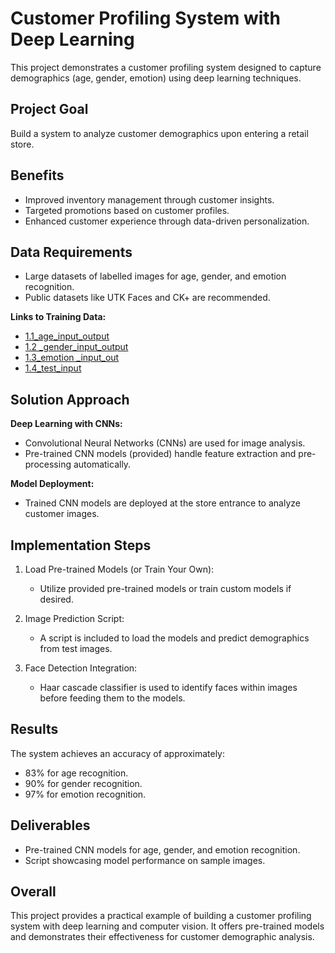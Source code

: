 # Customer Profiling System with Deep Learning

This project demonstrates a customer profiling system designed to capture demographics (age, gender, emotion) using deep learning techniques.

## Project Goal

Build a system to analyze customer demographics upon entering a retail store.

## Benefits

- Improved inventory management through customer insights.
- Targeted promotions based on customer profiles.
- Enhanced customer experience through data-driven personalization.

## Data Requirements

- Large datasets of labelled images for age, gender, and emotion recognition.
- Public datasets like UTK Faces and CK+ are recommended.

**Links to Training Data:**
- [1.1_age_input_output](https://drive.google.com/drive/folders/1tYXOGJZqFljAyC6gqsSusHtDe2oh-PJo?usp=drive_link)
- [1.2 _gender_input_output](https://drive.google.com/drive/folders/1qe_HzoRFPb0MSlr1c40k3lPam6xJGHSs?usp=drive_link)
- [1.3_emotion _input_out](https://drive.google.com/drive/folders/1Mk-4DWA9d2a9n6C8ygG8FUKvVqmfbAzP?usp=drive_link)
- [1.4_test_input](https://drive.google.com/drive/folders/14hHc5vWHe51NtYA4eRr7sj2HWjkYhZLB?usp=drive_link)


## Solution Approach

**Deep Learning with CNNs:**
- Convolutional Neural Networks (CNNs) are used for image analysis.
- Pre-trained CNN models (provided) handle feature extraction and pre-processing automatically.

**Model Deployment:**
- Trained CNN models are deployed at the store entrance to analyze customer images.

## Implementation Steps

1. Load Pre-trained Models (or Train Your Own):
   - Utilize provided pre-trained models or train custom models if desired.
   
2. Image Prediction Script:
   - A script is included to load the models and predict demographics from test images.

3. Face Detection Integration:
   - Haar cascade classifier is used to identify faces within images before feeding them to the models.

## Results

The system achieves an accuracy of approximately:
- 83% for age recognition.
- 90% for gender recognition.
- 97% for emotion recognition.

## Deliverables

- Pre-trained CNN models for age, gender, and emotion recognition.
- Script showcasing model performance on sample images.

## Overall

This project provides a practical example of building a customer profiling system with deep learning and computer vision. It offers pre-trained models and demonstrates their effectiveness for customer demographic analysis.


